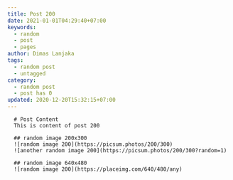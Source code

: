```yaml
---
title: Post 200
date: 2021-01-01T04:29:40+07:00
keywords:
  - random
  - post
  - pages
author: Dimas Lanjaka
tags:
  - random post
  - untagged
category:
  - random post
  - post has 0
updated: 2020-12-20T15:32:15+07:00
---
```


      # Post Content
      This is content of post 200

      ## random image 200x300
      ![random image 200](https://picsum.photos/200/300)
      ![another random image 200](https://picsum.photos/200/300?random=1)

      ## random image 640x480
      ![random image 200](https://placeimg.com/640/480/any)
      
